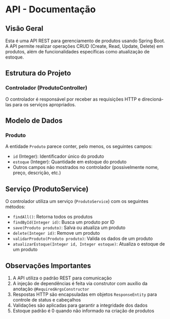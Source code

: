 # API - Documentação

## Visão Geral
Esta é uma API REST para gerenciamento de produtos usando Spring Boot. A API permite realizar operações CRUD (Create, Read, Update, Delete) em produtos, além de funcionalidades específicas como atualização de estoque.

## Estrutura do Projeto

### Controlador (ProdutoController)
O controlador é responsável por receber as requisições HTTP e direcioná-las para os serviços apropriados.

## Modelo de Dados

### Produto
A entidade `Produto` parece conter, pelo menos, os seguintes campos:
- `id` (Integer): Identificador único do produto
- `estoque` (Integer): Quantidade em estoque do produto
- Outros campos não mostrados no controlador (possivelmente nome, preço, descrição, etc.)

## Serviço (ProdutoService)

O controlador utiliza um serviço (`ProdutoService`) com os seguintes métodos:
- `findAll()`: Retorna todos os produtos
- `findById(Integer id)`: Busca um produto por ID
- `save(Produto produto)`: Salva ou atualiza um produto
- `delete(Integer id)`: Remove um produto
- `validarProduto(Produto produto)`: Valida os dados de um produto
- `atualizarEstoque(Integer id, Integer estoque)`: Atualiza o estoque de um produto

## Observações Importantes
1. A API utiliza o padrão REST para comunicação
2. A injeção de dependências é feita via construtor com auxílio da anotação `@RequiredArgsConstructor`
3. Respostas HTTP são encapsuladas em objetos `ResponseEntity` para controle de status e cabeçalhos
4. Validações são aplicadas para garantir a integridade dos dados
5. Estoque padrão é 0 quando não informado na criação de produtos
